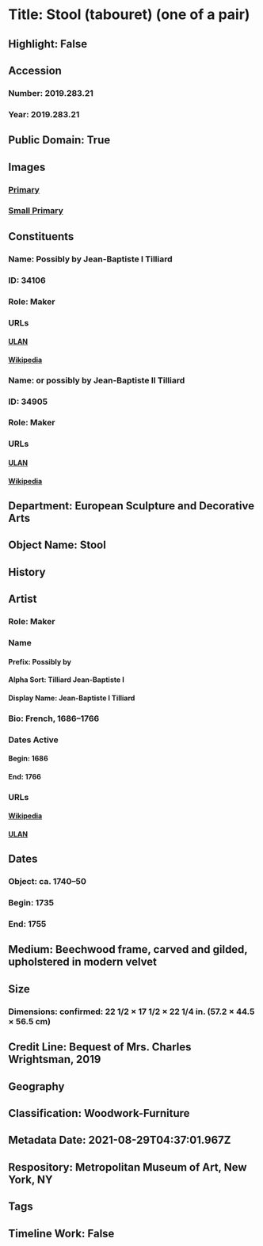 # Title: Stool (tabouret) (one of a pair)
## Highlight: False
## Accession
### Number: 2019.283.21
### Year: 2019.283.21
## Public Domain: True
## Images
### [Primary](https://images.metmuseum.org/CRDImages/es/original/DP-20703-037.jpg)
### [Small Primary](https://images.metmuseum.org/CRDImages/es/web-large/DP-20703-037.jpg)
## Constituents
### Name: Possibly by Jean-Baptiste I Tilliard
### ID: 34106
### Role: Maker
### URLs
#### [ULAN](http://vocab.getty.edu/page/ulan/500010817)
#### [Wikipedia](https://www.wikidata.org/wiki/Q3164166)
### Name: or possibly by Jean-Baptiste II Tilliard
### ID: 34905
### Role: Maker
### URLs
#### [ULAN](http://vocab.getty.edu/page/ulan/500000928)
#### [Wikipedia](https://www.wikidata.org/wiki/Q3164164)
## Department: European Sculpture and Decorative Arts
## Object Name: Stool
## History
## Artist
### Role: Maker
### Name
#### Prefix: Possibly by
#### Alpha Sort: Tilliard Jean-Baptiste I
#### Display Name: Jean-Baptiste I Tilliard
### Bio: French, 1686–1766
### Dates Active
#### Begin: 1686
#### End: 1766
### URLs
#### [Wikipedia](https://www.wikidata.org/wiki/Q3164166)
#### [ULAN](http://vocab.getty.edu/page/ulan/500010817)
## Dates
### Object: ca. 1740–50
### Begin: 1735
### End: 1755
## Medium: Beechwood frame, carved and gilded, upholstered in modern velvet
## Size
### Dimensions: confirmed: 22 1/2 × 17 1/2 × 22 1/4 in. (57.2 × 44.5 × 56.5 cm)
## Credit Line: Bequest of Mrs. Charles Wrightsman, 2019
## Geography
## Classification: Woodwork-Furniture
## Metadata Date: 2021-08-29T04:37:01.967Z
## Respository: Metropolitan Museum of Art, New York, NY
## Tags
## Timeline Work: False